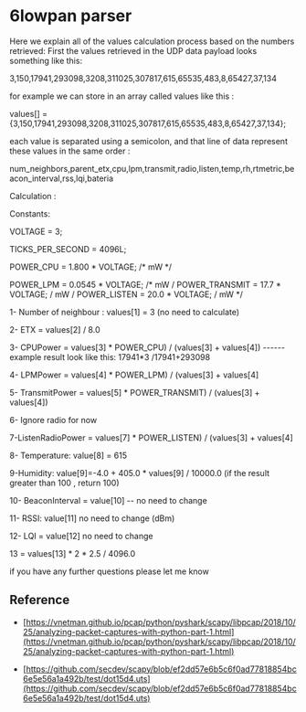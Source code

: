 # 6lowpan parser

Here we explain all of the values calculation process based on the numbers retrieved:
First the values retrieved in the UDP data payload looks something like this:

3,150,17941,293098,3208,311025,307817,615,65535,483,8,65427,37,134

for example we can store in an array called values like this :

values[] = {3,150,17941,293098,3208,311025,307817,615,65535,483,8,65427,37,134};

each value is separated using a semicolon, and that line of data represent these values in the same order :

num_neighbors,parent_etx,cpu,lpm,transmit,radio,listen,temp,rh,rtmetric,beacon_interval,rss,lqi,bateria

Calculation :

Constants:

VOLTAGE = 3;

TICKS_PER_SECOND = 4096L;

POWER_CPU = 1.800 * VOLTAGE; /* mW */

POWER_LPM = 0.0545 * VOLTAGE; /* mW /
POWER_TRANSMIT = 17.7 * VOLTAGE; / mW /
POWER_LISTEN = 20.0 * VOLTAGE; / mW */

1- Number of neighbour : values[1] = 3 (no need to calculate)

2- ETX = values[2] / 8.0

3- CPUPower = values[3] * POWER_CPU) / (values[3] + values[4]) ------ example result look like this: 17941*3 /17941+293098

4- LPMPower = values[4] * POWER_LPM) / (values[3] + values[4]

5- TransmitPower = values[5] * POWER_TRANSMIT) / (values[3] + values[4])

6- Ignore radio for now

7-ListenRadioPower = values[7] * POWER_LISTEN) / (values[3] + values[4]

8- Temperature: value[8] = 615

9-Humidity: value[9]=-4.0 + 405.0 * values[9] / 10000.0 (if the result greater than 100 , return 100)

10- BeaconInterval = value[10] -- no need to change

11- RSSI: value[11] no need to change (dBm)

12- LQI = value[12] no need to change

13 = values[13] * 2 * 2.5 / 4096.0

if you have any further questions please let me know

## Reference

* [https://vnetman.github.io/pcap/python/pyshark/scapy/libpcap/2018/10/25/analyzing-packet-captures-with-python-part-1.html](https://vnetman.github.io/pcap/python/pyshark/scapy/libpcap/2018/10/25/analyzing-packet-captures-with-python-part-1.html)

* [https://github.com/secdev/scapy/blob/ef2dd57e6b5c6f0ad77818854bc6e5e56a1a492b/test/dot15d4.uts](https://github.com/secdev/scapy/blob/ef2dd57e6b5c6f0ad77818854bc6e5e56a1a492b/test/dot15d4.uts)
